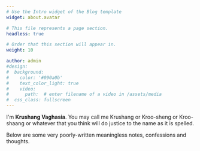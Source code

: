 ```yaml
---
# Use the Intro widget of the Blog template
widget: about.avatar

# This file represents a page section.
headless: true

# Order that this section will appear in.
weight: 10

author: admin
#design:
#  background:
#    color: '#090a0b'
#    text_color_light: true
#    video:
#      path:  # enter filename of a video in /assets/media
#  css_class: fullscreen
---
```


I'm **Krushang Vaghasia**. You may call me Krushang or Kroo-sheng or Kroo-shaang or whatever that you think will do justice to the name as it is spelled.

Below are some very poorly-written meaningless notes, confessions and thoughts. 

